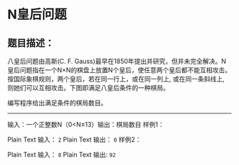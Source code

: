 # N皇后问题

## 题目描述：

八皇后问题由高斯(C. F. Gauss)最早在1850年提出并研究，但并未完全解决。N皇后问题指在一个N×N的棋盘上放置N个皇后，使任意两个皇后都不能互相攻击。按国际象棋规则，两个皇后，若在同一行上，或在同一列上, 或在同一条斜线上, 则她们可以互相攻击。下图即满足八皇后条件的一种棋局。

编写程序给出满足条件的棋局数目。


___
输入：一个正整数N（0<N≤13）输出：棋局数目
样例1：

Plain Text
输入：
`2`
Plain Text
输出：
`0`
样例2：

Plain Text
输入：
`8`
Plain Text
输出:
`92`